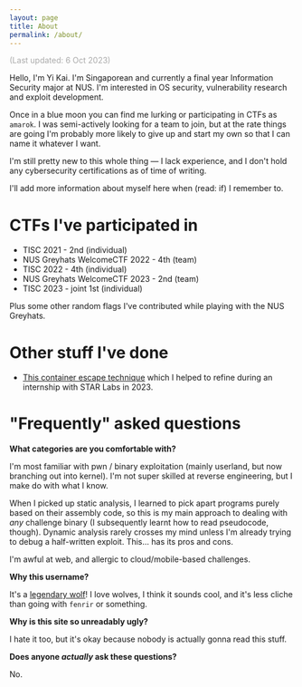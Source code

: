 ```yaml
---
layout: page
title: About
permalink: /about/
---
```

<span style="color:#aaaaaa">(Last updated: 6 Oct 2023)</span>

Hello, I'm Yi Kai. I'm Singaporean and currently a final year Information Security major at NUS. I'm interested in OS security, vulnerability research and exploit development.

Once in a blue moon you can find me lurking or participating in CTFs as `amarok`. I was semi-actively looking for a team to join, but at the rate things are going I'm probably more likely to give up and start my own so that I can name it whatever I want.

I'm still pretty new to this whole thing — I lack experience, and I don't hold any cybersecurity certifications as of time of writing.

I'll add more information about myself here when (read: if) I remember to.

# CTFs I've participated in
* TISC 2021 - 2nd (individual)
* NUS Greyhats WelcomeCTF 2022 - 4th (team)
* TISC 2022 - 4th (individual)
* NUS Greyhats WelcomeCTF 2023 - 2nd (team)
* TISC 2023 - joint 1st (individual)

Plus some other random flags I've contributed while playing with the NUS Greyhats.

# Other stuff I've done
* [This container escape technique](https://starlabs.sg/blog/2023/07-a-new-method-for-container-escape-using-file-based-dirtycred/) which I helped to refine during an internship with STAR Labs in 2023.

# "Frequently" asked questions
**What categories are you comfortable with?**

I'm most familiar with pwn / binary exploitation (mainly userland, but now branching out into kernel). I'm not super skilled at reverse engineering, but I make do with what I know.

When I picked up static analysis, I learned to pick apart programs purely based on their assembly code, so this is my main approach to dealing with *any* challenge binary (I subsequently learnt how to read pseudocode, though). Dynamic analysis rarely crosses my mind unless I'm already trying to debug a half-written exploit. This... has its pros and cons.

I'm awful at web, and allergic to cloud/mobile-based challenges.

**Why this username?**

It's a [legendary wolf](https://en.wikipedia.org/wiki/Amarok_(wolf))! I love wolves, I think it sounds cool, and it's less cliche than going with `fenrir` or something.

**Why is this site so unreadably ugly?**

I hate it too, but it's okay because nobody is actually gonna read this stuff.

**Does anyone *actually* ask these questions?**

No.